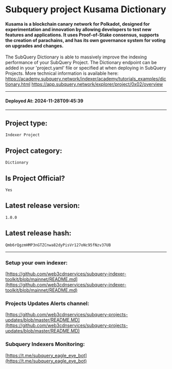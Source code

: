 # Subquery project Kusama Dictionary
####  Kusama is a blockchain canary network for Polkadot, designed for experimentation and innovation by allowing developers to test new features and applications. It uses Proof-of-Stake consensus, supports the creation of parachains, and has its own governance system for voting on upgrades and changes.

The SubQuery Dictionary is able to massively improve the indexing performance of your SubQuery Project. The Dictionary endpoint can be added in your 'project.yaml' file or specified at when deploying in SubQuery Projects. More technical information is available here: https://academy.subquery.network/indexer/academy/tutorials_examples/dictionary.html
https://app.subquery.network/explorer/project/0x02/overview
____
#### Deployed At: 2024-11-28T09:45:39
____

## Project type:
`Indexer Project`

## Project category:
`Dictionary`

## Is Project Official?
`Yes`

## Latest release version:
`1.0.0`

## Latest release hash:
`Qmb6rQgzmHMP3nGTZCnwa82dyPisVr127oNc95fNzv37UB`



___
### Setup your own indexer:

[https://github.com/web3cdnservices/subquery-indexer-toolkit/blob/mainnet/README.md](https://github.com/web3cdnservices/subquery-indexer-toolkit/blob/mainnet/README.md)

### Projects Updates Alerts channel:

[https://github.com/web3cdnservices/subquery-projects-updates/blob/master/README.MD](https://github.com/web3cdnservices/subquery-projects-updates/blob/master/README.MD)

### Subquery Indexers Monitoring:

[https://t.me/subquery_eagle_eye_bot](https://t.me/subquery_eagle_eye_bot)